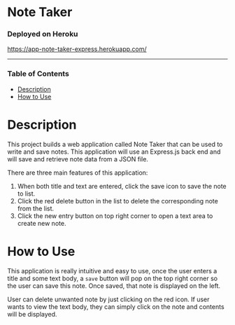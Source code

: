# **Note Taker**

### **Deployed on Heroku**

https://app-note-taker-express.herokuapp.com/

---

### **Table of Contents**

- [Description](#description)
- [How to Use](#how-to-use)

# Description

This project builds a web application called Note Taker that can be used to write and save notes. This application will use an Express.js back end and will save and retrieve note data from a JSON file.

There are three main features of this application:

1. When both title and text are entered, click the save icon to save the note to list.
2. Click the red delete button in the list to delete the corresponding note from the list.
3. Click the new entry button on top right corner to open a text area to create new note.


# How to Use

This application is really intuitive and easy to use, once the user enters a title and some text body, a `save` button will pop on the top right corner so the user can save this note. Once saved, that note is displayed on the left.

User can delete unwanted note by just clicking on the red icon. If user wants to view the text body, they can simply click on the note and contents will be displayed.






